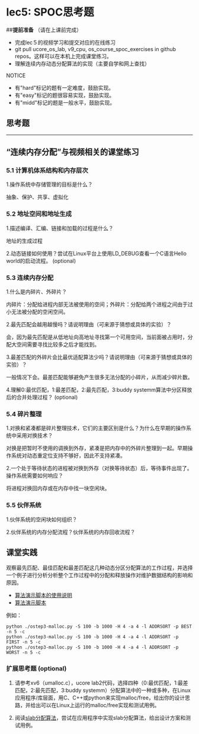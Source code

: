 # lec5: SPOC思考题

##**提前准备**
（请在上课前完成）

- 完成lec５的视频学习和提交对应的在线练习
- git pull ucore_os_lab, v9_cpu, os_course_spoc_exercises in github repos。这样可以在本机上完成课堂练习。
- 理解连续内存动态分配算法的实现（主要自学和网上查找）

NOTICE
- 有"hard"标记的题有一定难度，鼓励实现。
- 有"easy"标记的题很容易实现，鼓励实现。
- 有"midd"标记的题是一般水平，鼓励实现。


## 思考题
---

## “连续内存分配”与视频相关的课堂练习

### 5.1 计算机体系结构和内存层次

1.操作系统中存储管理的目标是什么？

抽象、保护、共享、虚拟化

### 5.2 地址空间和地址生成
1.描述编译、汇编、链接和加载的过程是什么？

地址的生成过程

2.动态链接如何使用？尝试在Linux平台上使用LD_DEBUG查看一个C语言Hello world的启动流程。  (optional)



### 5.3 连续内存分配
1.什么是内碎片、外碎片？

内碎片：分配给进程内部无法被使用的空间；外碎片：分配给两个进程之间由于过小无法被分配的空闲空间。

2.最先匹配会越用越慢吗？请说明理由（可来源于猜想或具体的实验）？

会，因为最先匹配是从低地址向高地址寻找第一个可用空间，当前面被占用时，分配大空间需要寻找比较多之后才能找到。

3.最差匹配的外碎片会比最优适配算法少吗？请说明理由（可来源于猜想或具体的实验）？

一般情况下会。最差匹配能够避免产生很多无法分配的小碎片，从而减少碎片数。

4.理解0:最优匹配，1:最差匹配，2:最先匹配，3:buddy systemm算法中分区释放后的合并处理过程？ (optional)


### 5.4 碎片整理
1.对换和紧凑都是碎片整理技术，它们的主要区别是什么？为什么在早期的操作系统中采用对换技术？  

对换是把暂时不使用的调换到外存，紧凑是把内存中的外碎片整理到一起。早期操作系统对动态重定位支持不够好，因此不支持紧凑。

2.一个处于等待状态的进程被对换到外存（对换等待状态）后，等待事件出现了。操作系统需要如何响应？

将进程对换回内存或在内存中找一块空闲块。

### 5.5 伙伴系统
1.伙伴系统的空闲块如何组织？



2.伙伴系统的内存分配流程？伙伴系统的内存回收流程？

## 课堂实践

观察最先匹配、最佳匹配和最差匹配这几种动态分区分配算法的工作过程，并选择一个例子进行分析分析整个工作过程中的分配和释放操作对维护数据结构的影响和原因。

  * [算法演示脚本的使用说明](https://github.com/chyyuu/os_tutorial_lab/blob/master/ostep/ostep3-malloc.md)
  * [算法演示脚本](https://github.com/chyyuu/os_tutorial_lab/blob/master/ostep/ostep3-malloc.py)

例如：
```
python ./ostep3-malloc.py -S 100 -b 1000 -H 4 -a 4 -l ADDRSORT -p BEST -n 5 -c
python ./ostep3-malloc.py -S 100 -b 1000 -H 4 -a 4 -l ADDRSORT -p FIRST -n 5 -c
python ./ostep3-malloc.py -S 100 -b 1000 -H 4 -a 4 -l ADDRSORT -p WORST -n 5 -c
```

### 扩展思考题 (optional)

1. 请参考xv6（umalloc.c），ucore lab2代码，选择四种（0:最优匹配，1:最差匹配，2:最先匹配，3:buddy systemm）分配算法中的一种或多种，在Linux应用程序/库层面，用C、C++或python来实现malloc/free，给出你的设计思路，并给出可以在Linux上运行的malloc/free实现和测试用例。


2. 阅读[slab分配算法](http://en.wikipedia.org/wiki/Slab_allocation)，尝试在应用程序中实现slab分配算法，给出设计方案和测试用例。
